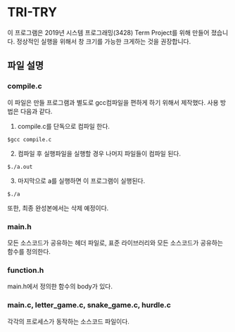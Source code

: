 # TRI-TRY
이 프로그램은 2019년 시스템 프로그래밍(3428) Term Project를 위해 만들어 졌습니다.
정상적인 실행을 위해서 창 크기를 가능한 크게하는 것을 권장합니다.

## 파일 설명

### compile.c
이 파일은 만들 프로그램과 별도로 gcc컴파일을 편하게 하기 위해서 제작했다.
사용 방법은 다음과 같다.

1. compile.c를 단독으로 컴파일 한다.

```$gcc compile.c```
    
2. 컴파일 후 실행파일을 실행할 경우 나머지 파일들이 컴파일 된다.

```$./a.out```

3. 마지막으로 a를 실행하면 이 프로그램이 실행된다.

```$./a```

또한, 최종 완성본에서는 삭제 예정이다.

### main.h
모든 소스코드가 공유하는 헤더 파일로, 표준 라이브러리와 모든 소스코드가 공유하는 함수를 정의한다.

### function.h
main.h에서 정의한 함수의 body가 있다.

### main.c, letter_game.c, snake_game.c, hurdle.c
각각의 프로세스가 동작하는 소스코드 파일이다.
